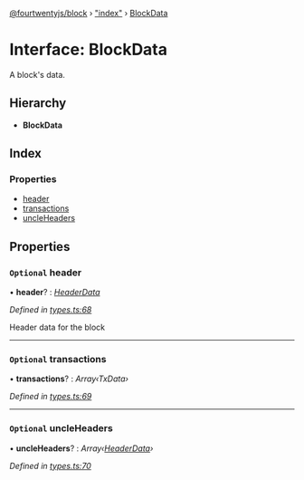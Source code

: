[@fourtwentyjs/block](../README.md) › ["index"](../modules/_index_.md) › [BlockData](_index_.blockdata.md)

# Interface: BlockData

A block's data.

## Hierarchy

* **BlockData**

## Index

### Properties

* [header](_index_.blockdata.md#optional-header)
* [transactions](_index_.blockdata.md#optional-transactions)
* [uncleHeaders](_index_.blockdata.md#optional-uncleheaders)

## Properties

### `Optional` header

• **header**? : *[HeaderData](_index_.headerdata.md)*

*Defined in [types.ts:68](https://github.com/420integrated/fourtwentyjs-vm/blob/master/packages/block/src/types.ts#L68)*

Header data for the block

___

### `Optional` transactions

• **transactions**? : *Array‹TxData›*

*Defined in [types.ts:69](https://github.com/420integrated/fourtwentyjs-vm/blob/master/packages/block/src/types.ts#L69)*

___

### `Optional` uncleHeaders

• **uncleHeaders**? : *Array‹[HeaderData](_index_.headerdata.md)›*

*Defined in [types.ts:70](https://github.com/420integrated/fourtwentyjs-vm/blob/master/packages/block/src/types.ts#L70)*

